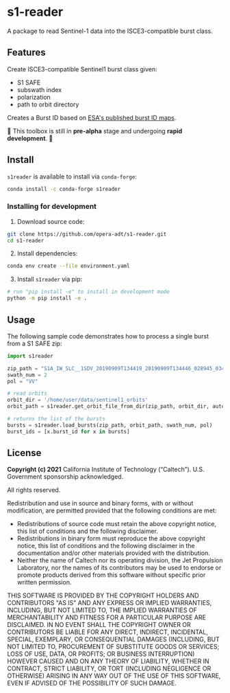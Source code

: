 # s1-reader

A package to read Sentinel-1 data into the ISCE3-compatible burst class.

## Features

Create ISCE3-compatible Sentinel1 burst class given:

- S1 SAFE
- subswath index
- polarization
- path to orbit directory

Creates a Burst ID based on [ESA's published burst ID maps](https://sentinel.esa.int/web/sentinel/-/publication-of-brust-id-maps-for-copernicus-sentinel-1/1.1).

🚨 This toolbox is still in **pre-alpha** stage and undergoing **rapid development**. 🚨 

## Install

`s1reader` is available to install via `conda-forge`:

```bash
conda install -c conda-forge s1reader
```

### Installing for development

1. Download source code:

```bash
git clone https://github.com/opera-adt/s1-reader.git
cd s1-reader
```

2. Install dependencies:

```bash
conda env create --file environment.yaml
```

3. Install `s1reader` via pip:

```bash
# run "pip install -e" to install in development mode
python -m pip install -e .
```

## Usage

The following sample code demonstrates how to process a single burst from a S1 SAFE zip:

```python
import s1reader

zip_path = "S1A_IW_SLC__1SDV_20190909T134419_20190909T134446_028945_03483B_B9E1.zip"
swath_num = 2
pol = "VV"

# read orbits
orbit_dir = '/home/user/data/sentinel1_orbits'
orbit_path = s1reader.get_orbit_file_from_dir(zip_path, orbit_dir, auto_download=True)

# returns the list of the bursts
bursts = s1reader.load_bursts(zip_path, orbit_path, swath_num, pol)
burst_ids = [x.burst_id for x in bursts]
```

## License

**Copyright (c) 2021** California Institute of Technology (“Caltech”). U.S. Government sponsorship acknowledged.

All rights reserved.

Redistribution and use in source and binary forms, with or without modification, are permitted provided that the following conditions are met:
* Redistributions of source code must retain the above copyright notice, this list of conditions and the following disclaimer.
* Redistributions in binary form must reproduce the above copyright notice, this list of conditions and the following disclaimer in the documentation and/or other materials provided with the distribution.
* Neither the name of Caltech nor its operating division, the Jet Propulsion Laboratory, nor the names of its contributors may be used to endorse or promote products derived from this software without specific prior written permission.

THIS SOFTWARE IS PROVIDED BY THE COPYRIGHT HOLDERS AND CONTRIBUTORS "AS
IS" AND ANY EXPRESS OR IMPLIED WARRANTIES, INCLUDING, BUT NOT LIMITED TO,
THE IMPLIED WARRANTIES OF MERCHANTABILITY AND FITNESS FOR A PARTICULAR
PURPOSE ARE DISCLAIMED. IN NO EVENT SHALL THE COPYRIGHT OWNER OR
CONTRIBUTORS BE LIABLE FOR ANY DIRECT, INDIRECT, INCIDENTAL, SPECIAL,
EXEMPLARY, OR CONSEQUENTIAL DAMAGES (INCLUDING, BUT NOT LIMITED TO,
PROCUREMENT OF SUBSTITUTE GOODS OR SERVICES; LOSS OF USE, DATA, OR PROFITS;
OR BUSINESS INTERRUPTION) HOWEVER CAUSED AND ON ANY THEORY OF LIABILITY,
WHETHER IN CONTRACT, STRICT LIABILITY, OR TORT (INCLUDING NEGLIGENCE OR
OTHERWISE) ARISING IN ANY WAY OUT OF THE USE OF THIS SOFTWARE, EVEN IF
ADVISED OF THE POSSIBILITY OF SUCH DAMAGE.
